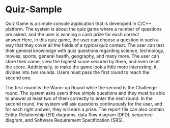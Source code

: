 # Quiz-Sample
Quiz Game is a simple console application that is developed in C/C++ platform.
The system is about the quiz game where a number of questions are asked, and the user is winning a cash prize for each correct answer.Here, in this quiz game, the user can choose a question in such a way that they cover all the fields of a typical quiz contest. The user can test their general knowledge with quiz questions regarding science, technology, movies, sports, general health, geography, and many more. The user can store their name, view the highest score secured by them, and even reset the score. Additionally, to make the game look a little more interesting, it divides into two rounds. Users must pass the first round to reach the second one.

The first round is the Warm-up Round while the second is the Challenge round. The system asks users three simple questions and they must be able to answer at least two of them correctly to enter the next round. In the second round, the system will ask questions continuously for the user, and for each right answer, they will earn a prize. 
The report file can also contain Entity-Relationship (ER) diagrams, data flow diagram (DFD), sequence diagram, and Software Requirement Specification (SRS).
